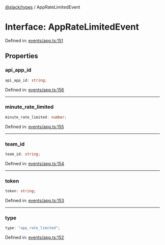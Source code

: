 [@slack/types](../index.md) / AppRateLimitedEvent

# Interface: AppRateLimitedEvent

Defined in: [events/app.ts:151](https://github.com/slackapi/node-slack-sdk/blob/main/packages/types/src/events/app.ts#L151)

## Properties

### api\_app\_id

```ts
api_app_id: string;
```

Defined in: [events/app.ts:156](https://github.com/slackapi/node-slack-sdk/blob/main/packages/types/src/events/app.ts#L156)

***

### minute\_rate\_limited

```ts
minute_rate_limited: number;
```

Defined in: [events/app.ts:155](https://github.com/slackapi/node-slack-sdk/blob/main/packages/types/src/events/app.ts#L155)

***

### team\_id

```ts
team_id: string;
```

Defined in: [events/app.ts:154](https://github.com/slackapi/node-slack-sdk/blob/main/packages/types/src/events/app.ts#L154)

***

### token

```ts
token: string;
```

Defined in: [events/app.ts:153](https://github.com/slackapi/node-slack-sdk/blob/main/packages/types/src/events/app.ts#L153)

***

### type

```ts
type: "app_rate_limited";
```

Defined in: [events/app.ts:152](https://github.com/slackapi/node-slack-sdk/blob/main/packages/types/src/events/app.ts#L152)
